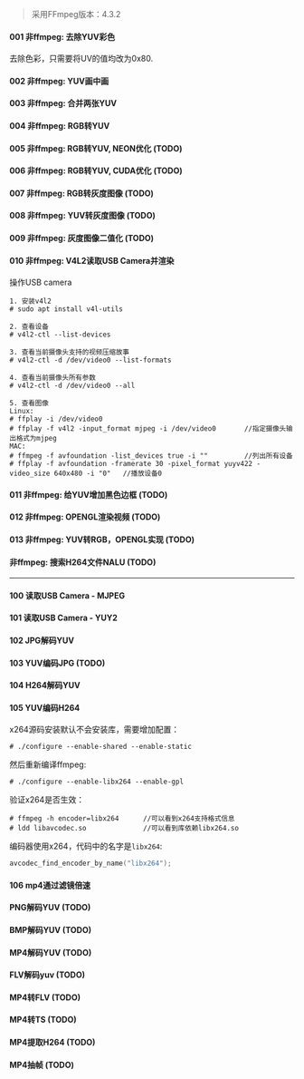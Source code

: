 > 采用FFmpeg版本：4.3.2

#### 001 非ffmpeg: 去除YUV彩色

去除色彩，只需要将UV的值均改为0x80.

#### 002 非ffmpeg: YUV画中画

#### 003 非ffmpeg: 合并两张YUV

#### 004 非ffmpeg: RGB转YUV

#### 005 非ffmpeg: RGB转YUV, NEON优化 (TODO)

#### 006 非ffmpeg: RGB转YUV, CUDA优化 (TODO)

#### 007 非ffmpeg: RGB转灰度图像 (TODO)

#### 008 非ffmpeg: YUV转灰度图像 (TODO)

#### 009 非ffmpeg: 灰度图像二值化 (TODO)

#### 010 非ffmpeg: V4L2读取USB Camera并渲染

操作USB camera

```shell
1. 安装v4l2
# sudo apt install v4l-utils

2. 查看设备
# v4l2-ctl --list-devices

3. 查看当前摄像头支持的视频压缩故事
# v4l2-ctl -d /dev/video0 --list-formats

4. 查看当前摄像头所有参数
# v4l2-ctl -d /dev/video0 --all

5. 查看图像
Linux:
# ffplay -i /dev/video0
# ffplay -f v4l2 -input_format mjpeg -i /dev/video0       //指定摄像头输出格式为mjpeg
MAC:
# ffmpeg -f avfoundation -list_devices true -i ""         //列出所有设备
# ffplay -f avfoundation -framerate 30 -pixel_format yuyv422 -video_size 640x480 -i "0"   //播放设备0
```

#### 011 非ffmpeg: 给YUV增加黑色边框 (TODO)

#### 012 非ffmpeg: OPENGL渲染视频 (TODO)

#### 013 非ffmpeg: YUV转RGB，OPENGL实现 (TODO)

#### 非ffmpeg: 搜索H264文件NALU (TODO)

---

#### 100 读取USB Camera - MJPEG

#### 101 读取USB Camera - YUY2

#### 102 JPG解码YUV 

#### 103 YUV编码JPG (TODO)

#### 104 H264解码YUV

#### 105 YUV编码H264

x264源码安装默认不会安装库，需要增加配置： 

```shell
# ./configure --enable-shared --enable-static
```

然后重新编译ffmpeg:

```shell
# ./configure --enable-libx264 --enable-gpl
```

验证x264是否生效：

```shell
# ffmpeg -h encoder=libx264      //可以看到x264支持格式信息
# ldd libavcodec.so              //可以看到库依赖libx264.so
```

编码器使用x264，代码中的名字是`libx264`:

```c++
avcodec_find_encoder_by_name("libx264");
```

#### 106 mp4通过滤镜倍速

#### PNG解码YUV (TODO)

#### BMP解码YUV (TODO)

#### MP4解码YUV (TODO)

#### FLV解码yuv (TODO)

#### MP4转FLV (TODO)

#### MP4转TS (TODO)

#### MP4提取H264 (TODO)

#### MP4抽帧 (TODO)





